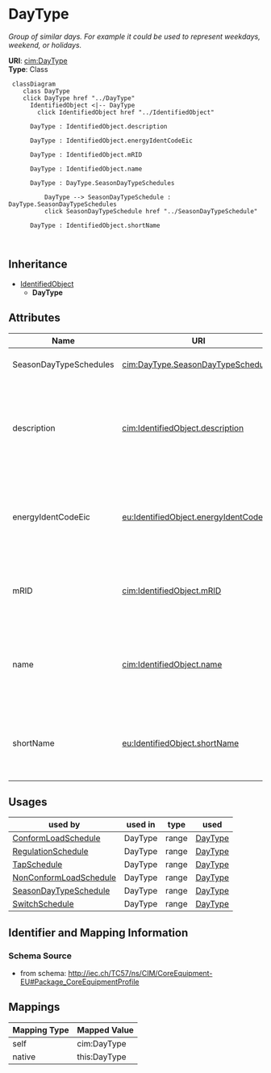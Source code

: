 # DayType


_Group of similar days.   For example it could be used to represent weekdays, weekend, or holidays._





**URI**: [cim:DayType](http://iec.ch/TC57/CIM100#DayType)<br />
**Type**: Class




```mermaid
 classDiagram
    class DayType
    click DayType href "../DayType"
      IdentifiedObject <|-- DayType
        click IdentifiedObject href "../IdentifiedObject"
      
      DayType : IdentifiedObject.description
        
      DayType : IdentifiedObject.energyIdentCodeEic
        
      DayType : IdentifiedObject.mRID
        
      DayType : IdentifiedObject.name
        
      DayType : DayType.SeasonDayTypeSchedules
        
          DayType --> SeasonDayTypeSchedule : DayType.SeasonDayTypeSchedules
          click SeasonDayTypeSchedule href "../SeasonDayTypeSchedule"
        
      DayType : IdentifiedObject.shortName
        
      
```





## Inheritance
* [IdentifiedObject](IdentifiedObject.md)
    * **DayType**



## Attributes


| Name | URI | Cardinality and Range | Description | Inheritance |
| ---  | --- | --- | --- | --- |
| SeasonDayTypeSchedules | [cim:DayType.SeasonDayTypeSchedules](http://iec.ch/TC57/CIM100#DayType.SeasonDayTypeSchedules) | * <br />  [SeasonDayTypeSchedule](SeasonDayTypeSchedule.md)  | Schedules that use this DayType | direct |
| description | [cim:IdentifiedObject.description](http://iec.ch/TC57/CIM100#IdentifiedObject.description) | 0..1 <br />  string  | The description is a free human readable text describing or naming the object | [IdentifiedObject](IdentifiedObject.md) |
| energyIdentCodeEic | [eu:IdentifiedObject.energyIdentCodeEic](http://iec.ch/TC57/CIM100-European#IdentifiedObject.energyIdentCodeEic) | 0..1 <br />  string  | The attribute is used for an exchange of the EIC code (Energy identification ... | [IdentifiedObject](IdentifiedObject.md) |
| mRID | [cim:IdentifiedObject.mRID](http://iec.ch/TC57/CIM100#IdentifiedObject.mRID) | 1 <br />  string  | Master resource identifier issued by a model authority | [IdentifiedObject](IdentifiedObject.md) |
| name | [cim:IdentifiedObject.name](http://iec.ch/TC57/CIM100#IdentifiedObject.name) | 1 <br />  string  | The name is any free human readable and possibly non unique text naming the o... | [IdentifiedObject](IdentifiedObject.md) |
| shortName | [eu:IdentifiedObject.shortName](http://iec.ch/TC57/CIM100-European#IdentifiedObject.shortName) | 0..1 <br />  string  | The attribute is used for an exchange of a human readable short name with len... | [IdentifiedObject](IdentifiedObject.md) |





## Usages

| used by | used in | type | used |
| ---  | --- | --- | --- |
| [ConformLoadSchedule](ConformLoadSchedule.md) | DayType | range | [DayType](DayType.md) |
| [RegulationSchedule](RegulationSchedule.md) | DayType | range | [DayType](DayType.md) |
| [TapSchedule](TapSchedule.md) | DayType | range | [DayType](DayType.md) |
| [NonConformLoadSchedule](NonConformLoadSchedule.md) | DayType | range | [DayType](DayType.md) |
| [SeasonDayTypeSchedule](SeasonDayTypeSchedule.md) | DayType | range | [DayType](DayType.md) |
| [SwitchSchedule](SwitchSchedule.md) | DayType | range | [DayType](DayType.md) |






## Identifier and Mapping Information







### Schema Source


* from schema: http://iec.ch/TC57/ns/CIM/CoreEquipment-EU#Package_CoreEquipmentProfile





## Mappings

| Mapping Type | Mapped Value |
| ---  | ---  |
| self | cim:DayType |
| native | this:DayType |




